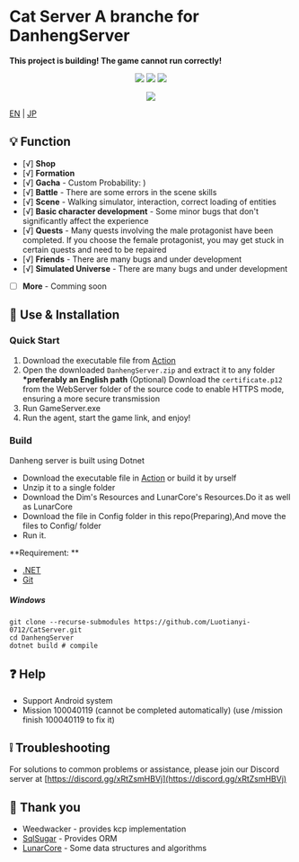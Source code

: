 # Cat Server A branche for DanhengServer

**__This project is building! The game cannot run correctly!__**

<p align="center">
<a href="https://visualstudio.com"><img src="https://img.shields.io/badge/Visual%20Studio-000000.svg?style=for-the-badge&logo=visual-studio&logoColor=white" /></a>
<a href="https://dotnet.microsoft.com/"><img src="https://img.shields.io/badge/.NET-000000.svg?style=for-the-badge&logo=.NET&logoColor=white" /></a>
<a href="https://www.gnu.org/"><img src="https://img.shields.io/badge/GNU-000000.svg?style=for-the-badge&logo=GNU&logoColor=white" /></a>
</p>
<p align="center">
  <a href="https://discord.gg/xRtZsmHBVj"><img src="https://img.shields.io/badge/Discord%20Server-000000.svg?style=for-the-badge&logo=Discord&logoColor=white" /></a>
</p>

[EN](README.md) | [JP](docs/README_ja-JP.md)

## 💡 Function

- [√] **Shop**
- [√] **Formation**
- [√] **Gacha** - Custom Probability: )
- [√] **Battle** - There are some errors in the scene skills
- [√] **Scene** - Walking simulator, interaction, correct loading of entities
- [√] **Basic character development** - Some minor bugs that don't significantly affect the experience
- [√] **Quests** - Many quests involving the male protagonist have been completed. If you choose the female protagonist, you may get stuck in certain quests and need to be repaired
- [√] **Friends** - There are many bugs and under development
- [√] **Simulated Universe** - There are many bugs and under development

- [ ] **More**  - Comming soon

## 🍗 Use & Installation

### Quick Start

1. Download the executable file from [Action](https://github.com/Luotianyi-0712/CatServer/actions)
2. Open the downloaded `DanhengServer.zip` and extract it to any folder __*preferably an English path__
   (Optional) Download the `certificate.p12` from the WebServer folder of the source code to enable HTTPS mode, ensuring a more secure transmission
3. Run GameServer.exe
4. Run the agent, start the game link, and enjoy!

### Build

Danheng server is built using Dotnet

- Download the executable file in [Action](https://github.com/StopWuyu/DanhengServer/actions) or build it by urself
- Unzip it to a single folder
- Download the Dim's Resources and LunarCore's Resources.Do it as well as LunarCore
- Download the file in Config folder in this repo(Preparing),And move the files to Config/ folder
- Run it.

**Requirement: **

- [.NET](https://dotnet.microsoft.com/)
- [Git](https://git-scm.com/downloads)

##### Windows

```shell
git clone --recurse-submodules https://github.com/Luotianyi-0712/CatServer.git
cd DanhengServer
dotnet build # compile
```

## ❓ Help

- Support Android system
- Mission 100040119 (cannot be completed automatically) (use /mission finish 100040119 to fix it)

## ❕️ Troubleshooting

For solutions to common problems or assistance, please join our Discord server at [https://discord.gg/xRtZsmHBVj](https://discord.gg/xRtZsmHBVj)

## 🙌 Thank you

- Weedwacker - provides kcp implementation
- [SqlSugar](https://github.com/donet5/SqlSugar) - Provides ORM
- [LunarCore](https://github.com/Melledy/LunarCore) - Some data structures and algorithms
